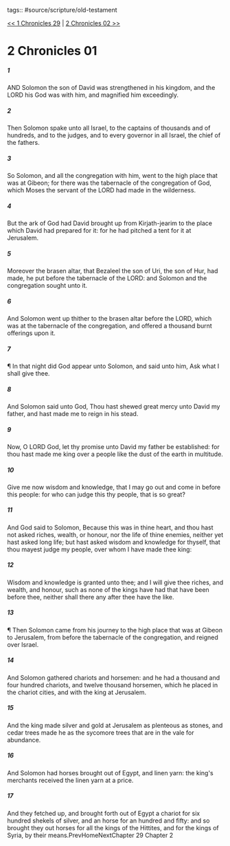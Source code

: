 tags:: #source/scripture/old-testament

[<< 1 Chronicles 29](old-testament/13_1_Chronicles/1_Chronicles_29.md) | [2 Chronicles 02 >>](old-testament/14_2_Chronicles/2_Chronicles_02.md)

# 2 Chronicles 01

##### 1

AND Solomon the son of David was strengthened in his kingdom, and the LORD his God was with him, and magnified him exceedingly.

##### 2

Then Solomon spake unto all Israel, to the captains of thousands and of hundreds, and to the judges, and to every governor in all Israel, the chief of the fathers.

##### 3

So Solomon, and all the congregation with him, went to the high place that was at Gibeon; for there was the tabernacle of the congregation of God, which Moses the servant of the LORD had made in the wilderness.

##### 4

But the ark of God had David brought up from Kirjath-jearim to the place which David had prepared for it: for he had pitched a tent for it at Jerusalem.

##### 5

Moreover the brasen altar, that Bezaleel the son of Uri, the son of Hur, had made, he put before the tabernacle of the LORD: and Solomon and the congregation sought unto it.

##### 6

And Solomon went up thither to the brasen altar before the LORD, which was at the tabernacle of the congregation, and offered a thousand burnt offerings upon it.

##### 7

¶ In that night did God appear unto Solomon, and said unto him, Ask what I shall give thee.

##### 8

And Solomon said unto God, Thou hast shewed great mercy unto David my father, and hast made me to reign in his stead.

##### 9

Now, O LORD God, let thy promise unto David my father be established: for thou hast made me king over a people like the dust of the earth in multitude.

##### 10

Give me now wisdom and knowledge, that I may go out and come in before this people: for who can judge this thy people, that is so great?

##### 11

And God said to Solomon, Because this was in thine heart, and thou hast not asked riches, wealth, or honour, nor the life of thine enemies, neither yet hast asked long life; but hast asked wisdom and knowledge for thyself, that thou mayest judge my people, over whom I have made thee king:

##### 12

Wisdom and knowledge is granted unto thee; and I will give thee riches, and wealth, and honour, such as none of the kings have had that have been before thee, neither shall there any after thee have the like.

##### 13

¶ Then Solomon came from his journey to the high place that was at Gibeon to Jerusalem, from before the tabernacle of the congregation, and reigned over Israel.

##### 14

And Solomon gathered chariots and horsemen: and he had a thousand and four hundred chariots, and twelve thousand horsemen, which he placed in the chariot cities, and with the king at Jerusalem.

##### 15

And the king made silver and gold at Jerusalem as plenteous as stones, and cedar trees made he as the sycomore trees that are in the vale for abundance.

##### 16

And Solomon had horses brought out of Egypt, and linen yarn: the king's merchants received the linen yarn at a price.

##### 17

And they fetched up, and brought forth out of Egypt a chariot for six hundred shekels of silver, and an horse for an hundred and fifty: and so brought they out horses for all the kings of the Hittites, and for the kings of Syria, by their means.PrevHomeNextChapter 29&nbsp;Chapter 2
